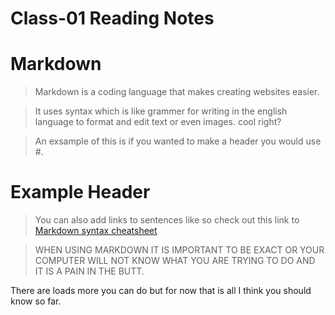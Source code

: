 # Class-01 Reading Notes 

# Markdown

> Markdown is a coding language that makes creating websites easier.

> It uses syntax which is like grammer for writing in the english language to format and edit text or even images. 
> cool right?

> An exsample of this is if you wanted to make a header you would use #.

# Example Header 

> You can also add links to sentences like so check out this link to [Markdown syntax cheatsheet](https://www.markdownguide.org/basic-syntax/)

>WHEN USING MARKDOWN IT IS IMPORTANT TO BE EXACT OR YOUR COMPUTER WILL NOT KNOW WHAT YOU ARE TRYING TO DO AND IT IS A PAIN IN THE BUTT.

There are loads more you can do but for now that is all I think you should know so far.
